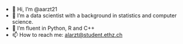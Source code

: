 - 👋 Hi, I’m @aarzt21
- 👀 I’m a data scientist with a background in statistics and computer science. 
- 🌱 I’m fluent in Python, R and C++
- 📫 How to reach me: alarzt@student.ethz.ch

<!---
aarzt21/aarzt21 is a ✨ special ✨ repository because its `README.md` (this file) appears on your GitHub profile.
You can click the Preview link to take a look at your changes.
--->

